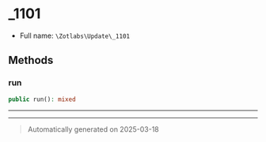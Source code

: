 
# _1101





* Full name: `\Zotlabs\Update\_1101`




## Methods


### run



```php
public run(): mixed
```












***


***
> Automatically generated on 2025-03-18
